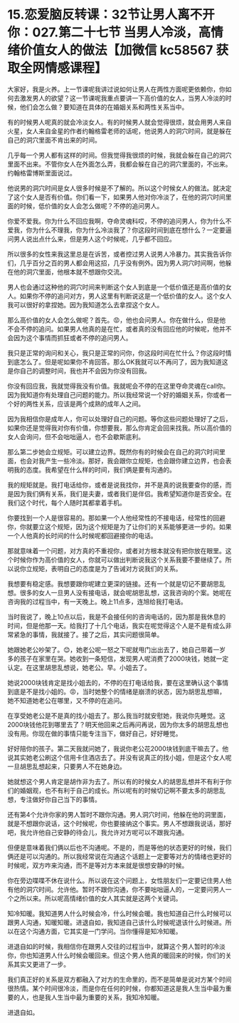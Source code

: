 # 15.恋爱脑反转课：32节让男人离不开你：027.第二十七节 当男人冷淡，高情绪价值女人的做法【加微信 kc58567 获取全网情感课程】

大家好，我是火养。上一节课呢我讲过说如何让男人在两性方面呢更依赖你，你如何去激发男人的欲望？这一节课呢我重点要讲一下高价值的女人，当男人冷淡的时候，他们会怎么做？要知道在具体的在婚姻关系和两性关系当中。

有的时候男人呢真的就会冷淡女人。有的时候男人就会觉得很烦，就会用男人来自火星，女人来自金星的作者约翰格雷老师的话呢，他说男人的洞穴时间，就是躲在自己的洞穴里面不肯出来的时间。

几乎每一个男人都有这样的时间。但我觉得我很烦的时候，我就会躲在自己的洞穴里面不出来。不管你女人在外面怎么弄，我都会躲在自己的洞穴里面的，不出来。约翰格雷博斯里面说过。

他说男的洞穴时间是女人很多时候是不了解的。所以这个时候女人的做法。就决定了这个女人是否有价值。你们看一下，如果男人他对你冷淡了，在他的洞穴时间里面的时候，低价值的女人会怎么做呢？不停的追问男人。

你爱不爱我。你为什么不回应我啊，夺命灵魂科哎，不停的追问男人，你为什么不爱我，你为什么不理我，你为什么冷淡我了？你这段时间到底在想什么？一定要逼问男人说出点什么来，但是男人这个时候呢，几乎都不回应。

所以很多的女性来我这里总是在诉苦，或者控过男人说男人冷暴力。其实我告诉你们，几乎百分之百的男人都会用这招，几乎没有例外。因为男人洞穴时间啊，他躲在他的洞穴里面，他根本就不想跟你交流。

男人也会通过这种他的洞穴时间来判断这个女人到底是一个低价值还是高价值的女人。如果你不停的追问对方，男人这里有判断说这是一个低价值的女人。这个女人我可以很好的拿捏她。因为我知道怎么去拿捏这个女人。

那么高价值的女人会怎么做呢？首先。😡，他也会问男人。你在做什么，但是他不会不停的追问。如果男人他真的是在忙，或者真的没有回应他的时候呢，他并不会因为这个事情而抓狂或者不停的追问男人。

我只是正常的询问和关心，我只是正常的问你，你这段时间在忙什么？你这段时情到底怎么了。但是呢如果你不肯回答。那么OK我就可以不再问了，因为我知道这是你自己的调整时间，我也并不会因为你没有回我。

你没有回应我，我就觉得我没有价值。我就呢会不停的在这里夺命灵魂在call你。因为我知道你有处理自己问题的能力。所以我经常说一个好的婚姻关系，你或者一个好的两性关系，应该是两个成熟的成年人之间。

因为我相信你是成年人，你可以处理好自己的问题。等你这些问题处理好了之后，如果你还是觉得我对你有价值，你想要我，那么你肯定会回来找我。所以高价值的女人会询问，但不会咄咄逼人，也不会歇斯底利。

那么第二步她会立规矩。可以建立边界。既然你有的时候会在自己的洞穴时间里面，也会对我产生一些冷淡。那好，我会跟你立规矩，也会跟你建立边界，也会表明我的态度。我希望在什么样的时间，我们俩是要有沟通的。

我的规矩就是。我打电话给你，或者是说我找你，并不是真的说我要查你的感，而是因为我们俩有关系，我们是夫妻，或者我们是伴侣。我希望知道你是否安全。在我们这个时代，每个人随时其都拿着手机。

你要找到一个人是很容易的。那如果一个人他经常性的不接电话，经常性的回避你，你就要立这个规矩，因为这个规矩是为了让你们的关系能够更进一步的。如果一个人他真的长时间的什么时候呢都回避接你的电话。

那就意味着一个问题，对方真的不重视你，或者对方根本就没有把你放在眼里。这个时候你作为高价值的女人，你就可以做出判断说我这个关系我要不要继续了。所以说你立规矩，表明自己的态度是为了告诫对方说我们的关系。

我想要有稳定感。我想要跟你呢建立更深的链接。还有一个就是切记不要胡思乱想。很多的女人一旦男人没有接电话，就会呢胡思乱想，这我咨询的个案。她呢在咨询我的过程当中，有一天晚上。晚上11点多，连旭给我打电话。

当时我说了，晚上10点以后，我是不会接任何的咨询电话的，因为那是我休息的时间，但是他那一天。给我打了十几个电话，我实在呢觉得这个人是不是有成么非常紧急的事情，我就接了。接了之后，其实问题很简单。

她跟她老公吵架了。😊，她老公呢一怒之下呢就甩门出出去了，她自己带着一岁多的孩子在家里在哭。她收到一条短信，发现男人呢消费了2000块钱，她就一定认定。在这里胡思乱想说，她老公。早。小姐去了。

她说2000块钱肯定是找小姐去的，不停的在打电话给我，要在这里确认这个事情到底是不是找小姐的。😡，当时她整个的情绪是崩溃的状态，因为胡思乱想嘛，她不知道她老公在哪里，又不停的在追问。

在享受她老公是不是真的找小姐去了。那么我当时就安慰她，我说你先睡觉。这2000块钱他花到哪里去了？明天他回来之后再问再说，因为你太多的胡思乱想也没有用。你现在做的事情只能专注当下，做好自己，好好睡觉。

好好陪你的孩子。第二天我就问她了，我说你老公花2000块钱到底干嘛去了。他说其实她老公刷这个信用卡住酒店去了。并没有说真正的找小姐，但是这个女人呢一旦胡思乱想起来，只要男人不在她身边。

她就想这个男人肯定是胡作非为去了。所以有的时候女人的胡思乱想并不有利于你们的婚姻观，也不有利于自己的成长。所以呢有的时候切记啊不要太多的胡思乱想，专注做好你自己当下的事情。

还有第4个允许你家的男人暂时不跟你沟通。男人洞穴时间，他躲在他的洞里面，就是不想跟你说话，这个时候呢，你也要接纳这个事实。男人不想跟我说话，那好吧，我允许他自己安静的待会儿，我允许对方呢可以不跟我沟通。

但便是意味着我们俩以后也不沟通呢。不是的，而是等他的状态更好的时候，我们俩还是可以沟通的。所以我经常说在沟通这个话题上一定要等对方的情绪也更好的时候呢，双方咋来沟通，而不是等对方本来就是很想安静的时候。

你在旁边喋喋不休在说什么。所以说在这个问题上，女性朋友们一定要记住男人他有他的洞穴时间。允许他。暂时不跟你沟通，你不要咄咄逼人的，一定要问男人一个之所以来。所以呢高情绪价值的女人其实就是这两个关键词。

知冷知暖。我知道男人什么时候会冷，什么时候会暖。我也知道自己什么时候可以跟男人沟通，知暖知暖。进退自如，我知道自己该什么时候呢退该什么时候进。所以在这个沟通方面，它其实是一门学问。当你懂得是知冷知暖。

进退自如的时候，我相信你在跟男人交往的过程当中，就算这个男人暂时的冷淡你，你也知道男人什么时候会暖回来。但这个男人他真的暖回来的时候，你们的关系其实又更进了一步。

我们真正好的关系是双方都融入了对方的生命里的，而不是简单是说对方某个时间很热情。某个时间很冷淡，而是你在任何的时候，你都知道这是我人生当中最为重要的人，也是我人生当中最为重要的关系，我知冷知暖。

进退自如。